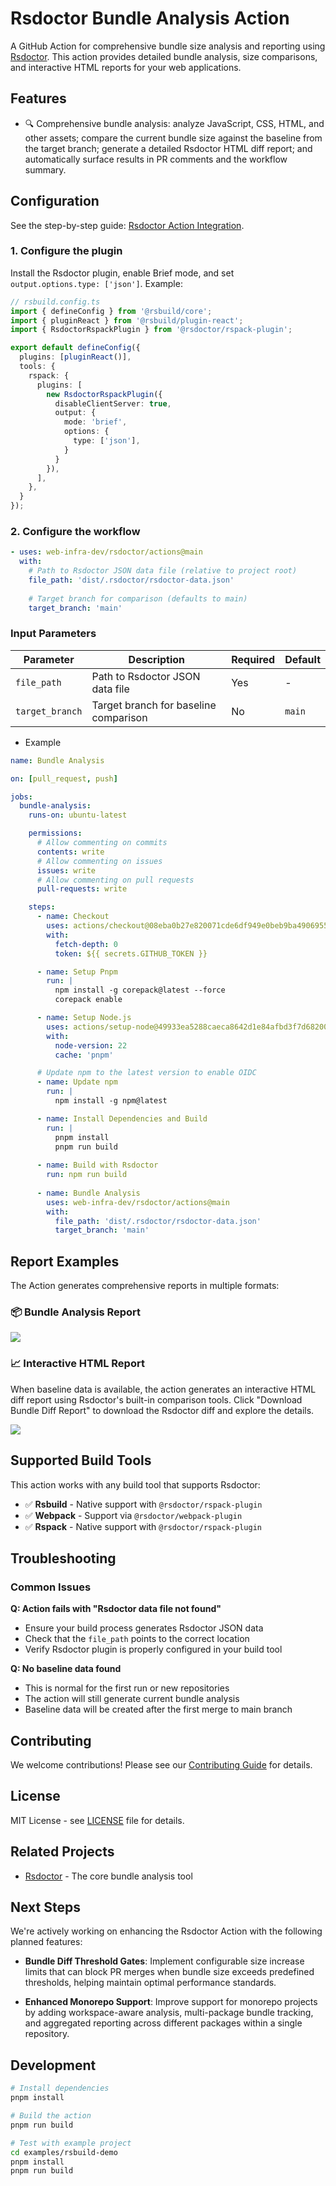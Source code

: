 # Rsdoctor Bundle Analysis Action

A GitHub Action for comprehensive bundle size analysis and reporting using [Rsdoctor](https://github.com/web-infra-dev/rsdoctor). This action provides detailed bundle analysis, size comparisons, and interactive HTML reports for your web applications.

## Features

- 🔍 Comprehensive bundle analysis: analyze JavaScript, CSS, HTML, and other assets; compare the current bundle size against the baseline from the target branch; generate a detailed Rsdoctor HTML diff report; and automatically surface results in PR comments and the workflow summary.

## Configuration

See the step-by-step guide: [Rsdoctor Action Integration](https://rsdoctor.rs/guide/start/action).

### 1. Configure the plugin

Install the Rsdoctor plugin, enable Brief mode, and set `output.options.type: ['json']`. Example:

```typescript
// rsbuild.config.ts
import { defineConfig } from '@rsbuild/core';
import { pluginReact } from '@rsbuild/plugin-react';
import { RsdoctorRspackPlugin } from '@rsdoctor/rspack-plugin';

export default defineConfig({
  plugins: [pluginReact()],
  tools: {
    rspack: {
      plugins: [
        new RsdoctorRspackPlugin({
          disableClientServer: true,
          output: {
            mode: 'brief',
            options: {
              type: ['json'],
            }
          }
        }),
      ],
    },
  }
});
```

### 2. Configure the workflow

```yaml
- uses: web-infra-dev/rsdoctor/actions@main
  with:
    # Path to Rsdoctor JSON data file (relative to project root)
    file_path: 'dist/.rsdoctor/rsdoctor-data.json'
    
    # Target branch for comparison (defaults to main)
    target_branch: 'main'
```

### Input Parameters

| Parameter | Description | Required | Default |
|-----------|-------------|----------|---------|
| `file_path` | Path to Rsdoctor JSON data file | Yes | - |
| `target_branch` | Target branch for baseline comparison | No | `main` |

- Example

```yaml
name: Bundle Analysis

on: [pull_request, push]

jobs:
  bundle-analysis:
    runs-on: ubuntu-latest

    permissions:
      # Allow commenting on commits
      contents: write
      # Allow commenting on issues
      issues: write
      # Allow commenting on pull requests
      pull-requests: write

    steps:
      - name: Checkout
        uses: actions/checkout@08eba0b27e820071cde6df949e0beb9ba4906955 # v4
        with:
          fetch-depth: 0
          token: ${{ secrets.GITHUB_TOKEN }}

      - name: Setup Pnpm
        run: |
          npm install -g corepack@latest --force
          corepack enable

      - name: Setup Node.js
        uses: actions/setup-node@49933ea5288caeca8642d1e84afbd3f7d6820020 # v4.4.0
        with:
          node-version: 22
          cache: 'pnpm'

      # Update npm to the latest version to enable OIDC
      - name: Update npm
        run: |
          npm install -g npm@latest

      - name: Install Dependencies and Build
        run: |
          pnpm install
          pnpm run build
      
      - name: Build with Rsdoctor
        run: npm run build
      
      - name: Bundle Analysis
        uses: web-infra-dev/rsdoctor/actions@main
        with:
          file_path: 'dist/.rsdoctor/rsdoctor-data.json'
          target_branch: 'main'
```

## Report Examples

The Action generates comprehensive reports in multiple formats:

### 📦 Bundle Analysis Report

<img
  src="https://assets.rspack.rs/others/assets/rsdoctor/github-actions-opt.png"
/>

### 📈 Interactive HTML Report

When baseline data is available, the action generates an interactive HTML diff report using Rsdoctor's built-in comparison tools. Click "Download Bundle Diff Report" to download the Rsdoctor diff and explore the details.

<img
  src="https://assets.rspack.rs/others/assets/rsdoctor/bundle-diff-all.png"
/>

## Supported Build Tools

This action works with any build tool that supports Rsdoctor:

- ✅ **Rsbuild** - Native support with `@rsdoctor/rspack-plugin`
- ✅ **Webpack** - Support via `@rsdoctor/webpack-plugin`
- ✅ **Rspack** - Native support with `@rsdoctor/rspack-plugin`

## Troubleshooting

### Common Issues

**Q: Action fails with "Rsdoctor data file not found"**
- Ensure your build process generates Rsdoctor JSON data
- Check that the `file_path` points to the correct location
- Verify Rsdoctor plugin is properly configured in your build tool

**Q: No baseline data found**
- This is normal for the first run or new repositories
- The action will still generate current bundle analysis
- Baseline data will be created after the first merge to main branch



## Contributing

We welcome contributions! Please see our [Contributing Guide](CONTRIBUTING.md) for details.

## License

MIT License - see [LICENSE](LICENSE) file for details.

## Related Projects

- [Rsdoctor](https://github.com/web-infra-dev/rsdoctor) - The core bundle analysis tool

## Next Steps

We're actively working on enhancing the Rsdoctor Action with the following planned features:

- **Bundle Diff Threshold Gates**: Implement configurable size increase limits that can block PR merges when bundle size exceeds predefined thresholds, helping maintain optimal performance standards.

- **Enhanced Monorepo Support**: Improve support for monorepo projects by adding workspace-aware analysis, multi-package bundle tracking, and aggregated reporting across different packages within a single repository.

## Development

```bash
# Install dependencies
pnpm install

# Build the action
pnpm run build

# Test with example project
cd examples/rsbuild-demo
pnpm install
pnpm run build
```